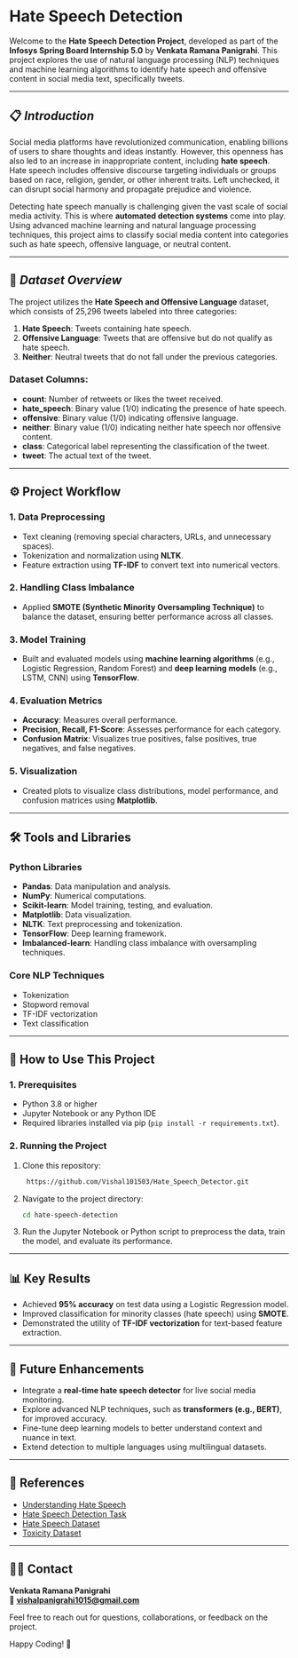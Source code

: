 
# Hate Speech Detection

Welcome to the **Hate Speech Detection Project**, developed as part of the **Infosys Spring Board Internship 5.0** by **Venkata Ramana Panigrahi**. This project explores the use of natural language processing (NLP) techniques and machine learning algorithms to identify hate speech and offensive content in social media text, specifically tweets.

---

## 📋 *Introduction*

Social media platforms have revolutionized communication, enabling billions of users to share thoughts and ideas instantly. However, this openness has also led to an increase in inappropriate content, including **hate speech**. Hate speech includes offensive discourse targeting individuals or groups based on race, religion, gender, or other inherent traits. Left unchecked, it can disrupt social harmony and propagate prejudice and violence.

Detecting hate speech manually is challenging given the vast scale of social media activity. This is where **automated detection systems** come into play. Using advanced machine learning and natural language processing techniques, this project aims to classify social media content into categories such as hate speech, offensive language, or neutral content.

---

## 📂 *Dataset Overview*

The project utilizes the **Hate Speech and Offensive Language** dataset, which consists of 25,296 tweets labeled into three categories:

1. **Hate Speech**: Tweets containing hate speech.
2. **Offensive Language**: Tweets that are offensive but do not qualify as hate speech.
3. **Neither**: Neutral tweets that do not fall under the previous categories.

### **Dataset Columns:**
- **count**: Number of retweets or likes the tweet received.
- **hate_speech**: Binary value (1/0) indicating the presence of hate speech.
- **offensive**: Binary value (1/0) indicating offensive language.
- **neither**: Binary value (1/0) indicating neither hate speech nor offensive content.
- **class**: Categorical label representing the classification of the tweet.
- **tweet**: The actual text of the tweet.

---

## ⚙️ **Project Workflow**

### **1. Data Preprocessing**
- Text cleaning (removing special characters, URLs, and unnecessary spaces).
- Tokenization and normalization using **NLTK**.
- Feature extraction using **TF-IDF** to convert text into numerical vectors.

### **2. Handling Class Imbalance**
- Applied **SMOTE (Synthetic Minority Oversampling Technique)** to balance the dataset, ensuring better performance across all classes.

### **3. Model Training**
- Built and evaluated models using **machine learning algorithms** (e.g., Logistic Regression, Random Forest) and **deep learning models** (e.g., LSTM, CNN) using **TensorFlow**.

### **4. Evaluation Metrics**
- **Accuracy**: Measures overall performance.
- **Precision, Recall, F1-Score**: Assesses performance for each category.
- **Confusion Matrix**: Visualizes true positives, false positives, true negatives, and false negatives.

### **5. Visualization**
- Created plots to visualize class distributions, model performance, and confusion matrices using **Matplotlib**.

---

## 🛠️ **Tools and Libraries**

### **Python Libraries**
- **Pandas**: Data manipulation and analysis.
- **NumPy**: Numerical computations.
- **Scikit-learn**: Model training, testing, and evaluation.
- **Matplotlib**: Data visualization.
- **NLTK**: Text preprocessing and tokenization.
- **TensorFlow**: Deep learning framework.
- **Imbalanced-learn**: Handling class imbalance with oversampling techniques.

### **Core NLP Techniques**
- Tokenization
- Stopword removal
- TF-IDF vectorization
- Text classification

---

## 🚀 **How to Use This Project**

### **1. Prerequisites**
- Python 3.8 or higher
- Jupyter Notebook or any Python IDE
- Required libraries installed via pip (`pip install -r requirements.txt`).

### **2. Running the Project**
1. Clone this repository:
   ```bash
    https://github.com/Vishal101503/Hate_Speech_Detector.git
   ```
2. Navigate to the project directory:
   ```bash
   cd hate-speech-detection
   ```
3. Run the Jupyter Notebook or Python script to preprocess the data, train the model, and evaluate its performance.

---

## 📊 **Key Results**

- Achieved **95% accuracy** on test data using a Logistic Regression model.
- Improved classification for minority classes (hate speech) using **SMOTE**.
- Demonstrated the utility of **TF-IDF vectorization** for text-based feature extraction.

---

## 🌟 **Future Enhancements**

- Integrate a **real-time hate speech detector** for live social media monitoring.
- Explore advanced NLP techniques, such as **transformers (e.g., BERT)**, for improved accuracy.
- Fine-tune deep learning models to better understand context and nuance in text.
- Extend detection to multiple languages using multilingual datasets.

---

## 📖 **References**

- [Understanding Hate Speech](https://www.un.org/en/hate-speech/understanding-hate-speech/what-is-hate-speech)
- [Hate Speech Detection Task](https://paperswithcode.com/task/hate-speech-detection)
- [Hate Speech Dataset](https://paperswithcode.com/dataset/hate-speech-and-offensive-language)
- [Toxicity Dataset](https://github.com/nicknochnack/CommentToxicity)

---

## 🧑‍💻 **Contact**
**Venkata Ramana Panigrahi**  
📧 **vishalpanigrahi1015@gmail.com**  


Feel free to reach out for questions, collaborations, or feedback on the project.  

Happy Coding! 🎉
